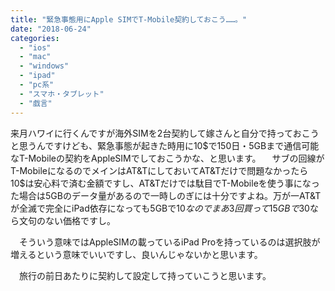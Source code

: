 ```yaml
---
title: "緊急事態用にApple SIMでT-Mobile契約しておこう……。"
date: "2018-06-24"
categories: 
  - "ios"
  - "mac"
  - "windows"
  - "ipad"
  - "pc系"
  - "スマホ・タブレット"
  - "戯言"
---
```


来月ハワイに行くんですが海外SIMを2台契約して嫁さんと自分で持っておこうと思うんですけども、緊急事態が起きた時用に10$で150日・5GBまで通信可能なT-Mobileの契約をAppleSIMでしておこうかな、と思います。 　サブの回線がT-MobileになるのでメインはAT&TにしておいてAT&Tだけで問題なかったら10$は安心料で済む金額ですし、AT&Tだけでは駄目でT-Mobileを使う事になった場合は5GBのデータ量があるので一時しのぎには十分ですよね。万が一AT&Tが全滅で完全にiPad依存になっても5GBで10$なのでまあ3回買って15GBで30$なら文句のない価格ですし。

　そういう意味ではAppleSIMの載っているiPad Proを持っているのは選択肢が増えるという意味でいいですし、良いんじゃないかと思います。

　旅行の前日あたりに契約して設定して持っていこうと思います。
